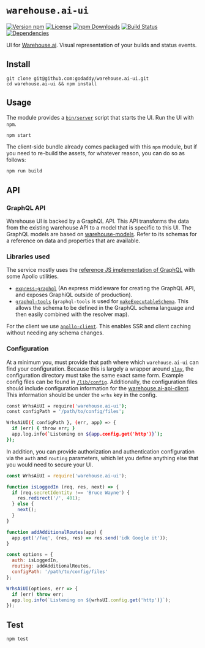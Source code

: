 # `warehouse.ai-ui`

[![Version npm](https://img.shields.io/npm/v/warehouse.ai-ui.svg?style=flat-square)](https://www.npmjs.com/package/warehouse.ai-ui)
[![License](https://img.shields.io/npm/l/warehouse.ai-ui.svg?style=flat-square)](https://github.com/godaddy/warehouse.ai-ui/blob/master/LICENSE)
[![npm Downloads](https://img.shields.io/npm/dm/warehouse.ai-ui.svg?style=flat-square)](https://npmcharts.com/compare/warehouse.ai-ui?minimal=true)
[![Build Status](https://travis-ci.org/godaddy/warehouse.ai-ui.svg?branch=master)](https://travis-ci.org/godaddy/warehouse.ai-ui)
[![Dependencies](https://img.shields.io/david/godaddy/warehouse.ai-ui.svg?style=flat-square)](https://github.com/godaddy/warehouse.ai-ui/blob/master/package.json)

UI for [Warehouse.ai]. Visual representation of your builds and status events.

## Install

```
git clone git@github.com:godaddy/warehouse.ai-ui.git
cd warehouse.ai-ui && npm install
```

## Usage

The module provides a [`bin/server`](./bin/server) script that starts the UI.
Run the UI with `npm`.

```bash
npm start
```

The client-side bundle already comes packaged with this `npm` module, but if
you need to re-build the assets, for whatever reason, you can do so as
follows:

```sh
npm run build
```

## API

### GraphQL API

Warehouse UI is backed by a GraphQL API. This API transforms the data from the
existing warehouse API to a model that is specific to this UI. The GraphQL
models are based on [warehouse-models]. Refer to its schemas for a reference
on data and properties that are available.

### Libraries used

The service mostly uses the [reference JS implementation of GraphQL] with some
Apollo utilities.

* [`express-graphql`] (An express middleware for creating the GraphQL API, and
exposes GraphiQL outside of production).
* [`graphql-tools`] (`graphql-tools` is used for [`makeExecutableSchema`]. This
allows the schema to be defined in the GraphQL schema language and then easily
combined with the resolver map).

For the client we use [`apollo-client`]. This enables SSR and client caching
without needing any schema changes.

### Configuration

At a minimum you, must provide that path where which `warehouse.ai-ui` can find
your configuration. Because this is largely a wrapper around [`slay`], the
configuration directory must take the same exact same form. Example config
files can be found in [`/lib/config`](/lib/config).
Additionally, the configuration files should include configuration information
for the [warehouse.ai-api-client]. This information should be under the `wrhs`
key in the config.

```bash
const WrhsAiUI = require('warehouse.ai-ui');
const configPath = '/path/to/config/files';

WrhsAiUI({ configPath }, (err, app) => {
  if (err) { throw err; }
  app.log.info(`Listening on ${app.config.get('http')}`);
});
```

In addition, you can provide authorization and authentication configuration via
the `auth` and `routing` parameters, which let you define anything else that
you would need to secure your UI.

```js
const WrhsAiUI = require('warehouse.ai-ui');

function isLoggedIn (req, res, next) => {
  if (req.secretIdentity !== 'Bruce Wayne') {
    res.redirect('/', 401);
  } else {
    next();
  }
}

function addAdditionalRoutes(app) {
  app.get('/faq', (res, res) => res.send('idk Google it'));
}

const options = {
  auth: isLoggedIn,
  routing: addAdditionalRoutes,
  configPath: '/path/to/config/files'
};

WrhsAiUI(options, err => {
  if (err) throw err;
  app.log.info(`Listening on ${wrhsUI.config.get('http')}`);
});
```

## Test

```bash
npm test
```

[Warehouse.ai]: https://github.com/godaddy/warehouse.ai
[warehouse.ai-api-client]: https://github.com/warehouseai/warehouse.ai-api-client
[reference JS implementation of GraphQL]: https://github.com/graphql/graphql-js
[`slay`]: https://github.com/godaddy/slay
[`apollo-client`]: https://www.apollographql.com/docs/react/
[`express-graphql`]: https://github.com/graphql/express-graphql
[`graphql-tools`]: https://www.apollographql.com/docs/graphql-tools/
[`makeExecutableSchema`]: https://www.apollographql.com/docs/graphql-tools/generate-schema.html#makeExecutableSchema
[warehouse-models]: https://github.com/warehouseai/warehouse-models#schemas
